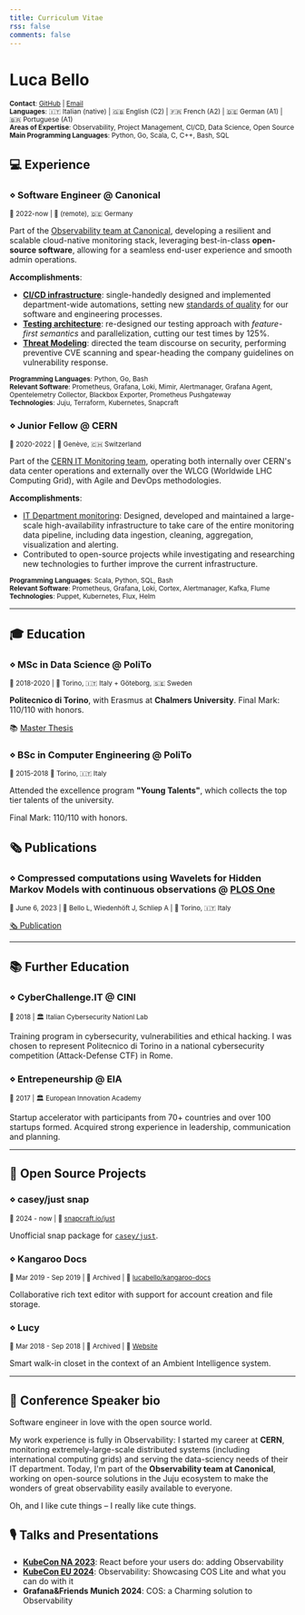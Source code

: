 ```yaml
---
title: Curriculum Vitae
rss: false
comments: false
---
```

# Luca Bello

<small>
<b>Contact</b>: <a href="https://github.com/lucabello">GitHub</a> | <a href="mailto:lusgabello@gmail.com">Email</a><br/>
<b>Languages</b>: 🇮🇹 Italian (native) | 🇬🇧 English (C2) | 🇫🇷 French (A2) | 🇩🇪 German (A1) | 🇧🇷 Portuguese (A1)<br/>
<b>Areas of Expertise</b>: Observability, Project Management, CI/CD, Data Science, Open Source<br/>
<b>Main Programming Languages</b>: Python, Go, Scala, C, C++, Bash, SQL<br/>
</small>

## 💻 Experience

### ⋄ Software Engineer @ Canonical

<small>📅 2022-now | 📍 (remote), 🇩🇪 Germany </small>

Part of the [Observability team at Canonical](https://charmhub.io/topics/canonical-observability-stack), developing a resilient and scalable cloud-native monitoring stack, leveraging best-in-class **open-source software**, allowing for a seamless end-user experience and smooth admin operations.

**Accomplishments**:
- [**CI/CD infrastructure**](https://github.com/canonical/observability): single-handedly designed and implemented department-wide automations, setting new [standards of quality](https://discourse.charmhub.io/t/16697) for our software and engineering processes.
- [**Testing architecture**](): re-designed our testing approach with *feature-first semantics* and parallelization, cutting our test times by 125%.
- [**Threat Modeling**](): directed the team discourse on security, performing preventive CVE scanning and spear-heading the company guidelines on vulnerability response.


<small><b>Programming Languages</b>: Python, Go, Bash</small><br/>
<small><b>Relevant Software</b>: Prometheus, Grafana, Loki, Mimir, Alertmanager, Grafana Agent, Opentelemetry Collector, Blackbox Exporter, Prometheus Pushgateway</small><br/>
<small><b>Technologies</b>: Juju, Terraform, Kubernetes, Snapcraft</small><br/>

### ⋄ Junior Fellow @ CERN
<small>📅 2020-2022 | 📍 Genève, 🇨🇭 Switzerland</small>

Part of the [CERN IT Monitoring team](https://monit.web.cern.ch/), operating both internally over CERN's data center operations and externally over the WLCG (Worldwide LHC Computing Grid), with Agile and DevOps methodologies.

**Accomplishments**:

- [IT Department monitoring](http://monit-grafana-open.cern.ch/): Designed, developed and maintained a large-scale high-availability infrastructure to take care of the entire monitoring data pipeline, including data ingestion, cleaning, aggregation, visualization and alerting.
- Contributed to open-source projects while investigating and researching new technologies to further improve the current infrastructure.

<small><b>Programming Languages</b>: Scala, Python, SQL, Bash</small><br/>
<small><b>Relevant Software</b>: Prometheus, Grafana, Loki, Cortex, Alertmanager, Kafka, Flume</small><br/>
<small><b>Technologies</b>: Puppet, Kubernetes, Flux, Helm</small>

---

## 🎓 Education

### ⋄ MSc in Data Science @ PoliTo

<small>📅 2018-2020 | 📍 Torino, 🇮🇹 Italy + Göteborg, 🇸🇪 Sweden</small>

**Politecnico di Torino**, with Erasmus at **Chalmers University**. Final Mark: 110/110 with honors.

📚 [Master Thesis](https://odr.chalmers.se/items/458f154c-0947-4d67-a1b1-e6218bd34a79)

### ⋄ BSc in Computer Engineering @ PoliTo
<small>📅 2015-2018 📍 Torino, 🇮🇹 Italy</small>

Attended the excellence program **"Young Talents"**, which collects the top tier talents of the university.

Final Mark: 110/110 with honors.

## 🗞️ Publications

### ⋄ Compressed computations using Wavelets for Hidden Markov Models with continuous observations @ [PLOS One](https://journals.plos.org/)
<small>📅 June 6, 2023 | 👤 Bello L, Wiedenhöft J, Schliep A | 📍 Torino, 🇮🇹 Italy</small>

[🗞️ Publication](https://journals.plos.org/plosone/article?id=10.1371/journal.pone.0286074)

---

## 📚 Further Education

### ⋄ CyberChallenge.IT @ CINI
<small>📅 2018 | 🏛️ Italian Cybersecurity Nationl Lab</small>

Training program in cybersecurity, vulnerabilities and ethical hacking. I was chosen to represent Politecnico di Torino in a national cybersecurity competition (Attack-Defense CTF) in Rome.

### ⋄ Entrepeneurship @ EIA
<small>📅 2017 | 🏛️ European Innovation Academy</small>

Startup accelerator with participants from 70+ countries and over 100 startups formed. Acquired strong experience in leadership, communication and planning.

---

## 🌻 Open Source Projects

### ⋄ casey/just snap
<small>📅 2024 - now | 🔗 [snapcraft.io/just](https://snapcraft.io/just)</small>

Unofficial snap package for [`casey/just`](https://github.com/casey/just).

### ⋄ Kangaroo Docs
<small>📅 Mar 2019 - Sep 2019 | 📁 Archived | 🔗 [lucabello/kangaroo-docs](https://github.com/lucabello/kangaroo-docs)</small>

Collaborative rich text editor with support for account creation and file storage.


### ⋄  Lucy
<small>📅 Mar 2018 - Sep 2018 | 📁 Archived | 🔗 [Website](https://ami-2018.github.io/Lucy/)</small>

Smart walk-in closet in the context of an Ambient Intelligence system.

---

## 📜 Conference Speaker bio

Software engineer in love with the open source world.

My work experience is fully in Observability: I started my career at **CERN**, monitoring extremely-large-scale distributed systems (including international computing grids) and serving the data-sciency needs of their IT department. Today, I'm part of the **Observability team at Canonical**, working on open-source solutions in the Juju ecosystem to make the wonders of great observability easily available to everyone.

Oh, and I like cute things – I really like cute things.

## 🎙️ Talks and Presentations

- [**KubeCon NA 2023**](https://www.youtube.com/watch?v=PCugXFD82Mg&list=PLwFSk464RMxmdkj92EtrMXhG0caGtQxc8&index=9): React before your users do: adding Observability
- [**KubeCon EU 2024**](https://www.youtube.com/watch?v=q1mfsq0DxiM&list=PLwFSk464RMxnZKy7SIP2X49Zzocnl8Dze&index=9): Observability: Showcasing COS Lite and what you can do with it
- **Grafana&Friends Munich 2024**: COS: a Charming solution to Observability
